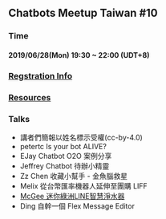 ## Chatbots Meetup Taiwan #10

### Time

#### 2019/06/28(Mon) 19:30 ~ 22:00  (UDT+8)

### [Regstration Info](https://chatbots.kktix.cc/events/meetup-010)

### [Resources](https://docs.google.com/spreadsheets/d/10yu3Fl8vKb84seldllRPhpQFvPUVGIN-yPoQweaLPyk/edit#gid=768082460)

### Talks

- 講者們簡報以姓名標示受權(cc-by-4.0)
- petertc		Is your bot ALIVE?			
- EJay		Chatbot O2O 案例分享			
- Jeffrey		Chatbot 待辦小精靈			
- Zz Chen		收藏小幫手 - 金魚腦救星			
- Melix		從台幣匯率機器人延伸至團購 LIFF			
- [McGee		迷你綠洲LINE智慧淨水器](https://www.minioasis.tw/)
- Ding		自幹一個 Flex Message Editor			
